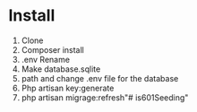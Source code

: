 # Install
1.  Clone
2.  Composer install
3. .env Rename
4. Make database.sqlite
5. path and change .env file for the database
6. Php artisan key:generate
7. php artisan migrage:refresh"# is601Seeding" 
